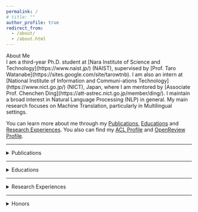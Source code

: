 ```yaml
---
permalink: /
# title: ""
author_profile: true
redirect_from: 
  - /about/
  - /about.html
---
```


<summary id="about_me"><span class="summary-heading">About Me</span></summary>
I am a third-year Ph.D. student at [Nara Institute of Science and Technology](https://www.naist.jp/) (NAIST), supervised by [Prof. Taro Watanabe](https://sites.google.com/site/tarowtnb).
I am also an intern at [National Institute of Information and Communi-ations Technology](https://www.nict.go.jp/) (NICT), Japan, where I am mentored by [Associate Prof. Chenchen Ding](https://att-astrec.nict.go.jp/member/ding/).
I maintain a broad interest in Natural Language Processing (NLP) in general.
My main research focuses on Machine Translation, particularly in Multilingual settings.

You can learn more about me through my [Publications](#publications), [Educations](#educations) and [Research Experiences](#research_experiences).
You also can find my [ACL Profile](https://aclanthology.org/people/z/zhi-qu/) and [OpenReview Profile](https://openreview.net/profile?id=%7EZhi_Qu2).

---

<details>
  <summary id="publications"><span class="summary-heading">Publications</span></summary>
  <ul>
    <li> 
      Registering Source Tokens to Target Language Spaces in Multilingual Neural Machine Translation
      <br>
      <u>Z. Qu</u>, Y. Wang, J. Mao, C. Ding, H. Tanaka, M. Utiyama, T. Watanabe
      <br>
        <em>
          The 63rd Annual Meeting of the Association for Computational Linguistics (ACL 2025)
        </em>
      <br>
      <span style="border: 1px solid; border-radius: 3px;">Oral</span>
      [<a href="https://arxiv.org/abs/2501.02979">Paper</a>]
      [<a href="https://docs.google.com/presentation/d/1JWh-fqMgLnruewbnFrfIEp085XTIeN4D/edit?usp=drive_link&ouid=117841621988194296049&rtpof=true&sd=true">Slides</a>]
      [<a href="https://huggingface.co/naist-nlp/mitre_466m">Hugging Face</a>]
    </li>
    <li>
      Languages Transferred Within the Encoder: On Representation Transfer in Zero-Shot Multilingual Translation
      <br>
        <u>Z. Qu</u>, C. Ding, T. Watanabe
      <br>
        <em>
          The 20th Machine Translation Summit (MT Summit 2025)
        </em>
      <br>
      <span style="border: 1px solid; border-radius: 3px;">Best Paper</span>
      <span style="border: 1px solid; border-radius: 3px;">Oral</span>
      [<a href="https://arxiv.org/abs/2406.08092">Paper</a>]
      [<a href="https://docs.google.com/presentation/d/1OdeNpQReMO-65aaJbsOAuMJaENG1pe4p/edit?usp=sharing&ouid=117841621988194296049&rtpof=true&sd=true">Slides</a>]
    </li>
    <li>
      Exploring Intrinsic Language-specific Subspaces in Fine-tuning Multilingual Neural Machine Translation
      <br>
        Z. Cao, <u>Z. Qu</u>, H. Kamigaito, T. Watanabe
      <br>
        <em>
          The 2024 Conference on Empirical Methods in Natural Language Processing (EMNLP 2024)
        </em>
      <br>
      <span style="border: 1px solid; border-radius: 3px;">Poster</span>
      [<a href="https://aclanthology.org/2024.emnlp-main.1177">Paper</a>]
    </li>
    <li>
      Cross-lingual Contextualized Phrase Retrieval
      <br>
        H. Li, D. Cai, <u>Z. Qu</u>, Q. Cui, H. Kamigaito, L. Liu, T. Watanabe
      <br>
        <em>
          Findings of EMNLP 2024
        </em>
      <br>
      <span style="border: 1px solid; border-radius: 3px;">Poster</span>
      [<a href="https://aclanthology.org/2024.findings-emnlp.383">Paper</a>]
    </li>
    <li>
      Disentangling Pretrained Representation to Leverage Low-Resource Languages in Multilingual Machine Translation
      <br>
        F. Hudi, <u>Z. Qu</u>, H. Kamigaito, T. Watanabe
      <br>
        <em>
          The 2024 Joint International Conference on Computational Linguistics, Language Resources and Evaluation (LREC-COLING 2024)
        </em>
      <br>
      <span style="border: 1px solid; border-radius: 3px;">Poster</span>
      [<a href="https://aclanthology.org/2024.lrec-main.446/">Paper</a>]
    </li>
    <li>
      Adapting to Non-Centered Languages for Zero-shot Multilingual Translation. COLING 2022.
      <br>
        <u>Z. Qu</u>, T. Watanabe
      <br>
        <em>
          The 29th International Conference on Computational Linguistics (COLING 2022)
        </em>
      <br>
      <span style="border: 1px solid; border-radius: 3px;">Oral</span>
      [<a href="https://aclanthology.org/2022.coling-1.467/">Paper</a>]
    </li>
  </ul>
</details>

---

<details>
  <summary id="educations"><span class="summary-heading">Educations</span></summary>
  <h3>Nara Institute of Science and Technology, Japan</h3>
  Supervised by <a href="https://sites.google.com/site/tarowtnb">Prof. Taro Watanabe</a> at <a href="https://nlp.naist.jp/en">NLP Lab</a>
  <ul>
    <li>Ph.D. Candidate of Engineering, 2023.4 ~ present</li>
    <li>Master of Engineering, 2021.4 ~ 2023.3</li>
  </ul>

  <h3>Chongqing Normal University, China</h3>
  <ul>
    <li>Bachelor of Science, 2015.9 ~ 2019.6</li>
  </ul>
</details>

---

<details>
  <summary id="research_experiences"><span class="summary-heading">Research Experiences</span></summary>
  <ul>
    <li>Intern, <a href="https://att-astrec.nict.go.jp/">Advanced Translation Technology Laboratory</a>, 
  <a href="https://astrec.nict.go.jp/">ASTERC</a>, NICT, 2023.10 ~ present</li>
    <li>Research Assistant, NLP Lab, NAIST, 2023.4 ~ present</li>
  </ul>
</details>

---

<details>
  <summary id="honors"><span class="summary-heading">Honors</span></summary>
  <ul>
    <li>
      Springer EAMT 2025 Best Paper Award, 2025
    </li>
    <li>
      NAIST Outstanding Student, 2022
    </li>
    <li>
      Google East Asia Student Travel Grants, 2022
    </li>
  </ul>
</details>